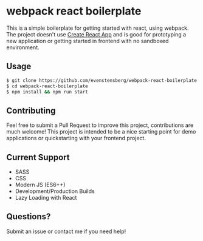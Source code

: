 # webpack react boilerplate

This is a simple boilerplate for getting started with react, using webpack. The project doesn't use [Create React App](https://facebook.github.io/create-react-app/docs/getting-started) and is good for prototyping a new application or getting started in frontend with no sandboxed environment.

## Usage

```sh
$ git clone https://github.com/evenstensberg/webpack-react-boilerplate.git
$ cd webpack-react-boilerplate
$ npm install && npm run start
```

## Contributing

Feel free to submit a Pull Request to improve this project, contributions are much welcome! This project is intended to be a nice starting point for demo applications or quickstarting with your frontend project.

## Current Support

- SASS
- CSS
- Modern JS (ES6++)
- Development/Production Builds
- Lazy Loading with React

## Questions?

Submit an issue or contact me if you need help!